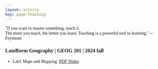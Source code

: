 ```yaml
---
layout: article
key: page-Teaching
---
```



<style>
    body {
        font-family: "Times New Roman", Times, serif;
    }
    .publication-title {
        font-weight: bold;
    }
    .publication-authors {
        font-style: italic;
    }
    .publication-date {
        font-style: normal;
    }
</style>

<div class="roman-font">
  "If you want to master something, teach it. <br>
  The more you teach, the better you learn. Teaching is a powerful tool to learning." 
                                                                                      --Feynman
</div>

### Landform Geography | GEOG 201 | 2024 fall
- Lab1 Maps and Mapping: [PDF Slides](/Teaching_slides/Maps_and_Mapping.pdf)
